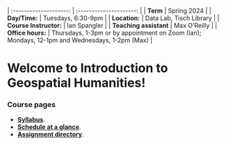 | :--------------------: | :---------------------: |
|        **Term**        |       Spring 2024       |
|     **Day/Time:**      |   Tuesdays, 6:30-9pm    |
|     **Location:**      | Data Lab, Tisch Library |
| **Course Instructor:** |      Ian Spangler       |
| **Teaching assistant** |      Max O'Reilly       |
|   **Office hours:**    | Thursdays, 1-3pm or by appointment on Zoom (Ian); Mondays, 12-1pm and Wednesdays, 1-2pm (Max) |

# Welcome to Introduction to Geospatial Humanities!

### Course pages

* **[Syllabus](/syllabus/README.md)**.
* **[Schedule at a glance](/syllabus/schedule.md)**.
* **[Assignment directory](/week/README.md)**.